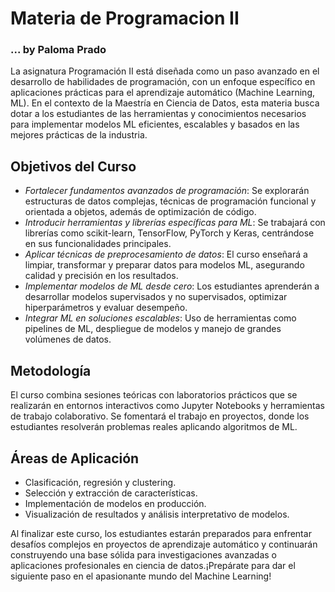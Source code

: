 # Materia de Programacion II
### ... by Paloma Prado
La asignatura Programación II está diseñada como un paso avanzado en el desarrollo de habilidades de programación, con un enfoque específico en aplicaciones prácticas para el aprendizaje automático (Machine Learning, ML). En el contexto de la Maestría en Ciencia de Datos, esta materia busca dotar a los estudiantes de las herramientas y conocimientos necesarios para implementar modelos ML eficientes, escalables y basados en las mejores prácticas de la industria.
## Objetivos del Curso
* _Fortalecer fundamentos avanzados de programación_: Se explorarán estructuras de datos complejas, técnicas de programación funcional y orientada a objetos, además de optimización de código.
* _Introducir herramientas y librerías específicas para ML_: Se trabajará con librerías como scikit-learn, TensorFlow, PyTorch y Keras, centrándose en sus funcionalidades principales.
* _Aplicar técnicas de preprocesamiento de datos_: El curso enseñará a limpiar, transformar y preparar datos para modelos ML, asegurando calidad y precisión en los resultados.
* _Implementar modelos de ML desde cero_: Los estudiantes aprenderán a desarrollar modelos supervisados y no supervisados, optimizar hiperparámetros y evaluar desempeño.
* _Integrar ML en soluciones escalables_: Uso de herramientas como pipelines de ML, despliegue de modelos y manejo de grandes volúmenes de datos.

## Metodología
El curso combina sesiones teóricas con laboratorios prácticos que se realizarán en entornos interactivos como Jupyter Notebooks y herramientas de trabajo colaborativo. Se fomentará el trabajo en proyectos, donde los estudiantes resolverán problemas reales aplicando algoritmos de ML.
## Áreas de Aplicación
* Clasificación, regresión y clustering.
* Selección y extracción de características.
* Implementación de modelos en producción.
* Visualización de resultados y análisis interpretativo de modelos.

Al finalizar este curso, los estudiantes estarán preparados para enfrentar desafíos complejos en proyectos de aprendizaje automático y continuarán construyendo una base sólida para investigaciones avanzadas o aplicaciones profesionales en ciencia de datos.¡Prepárate para dar el siguiente paso en el apasionante mundo del Machine Learning!
